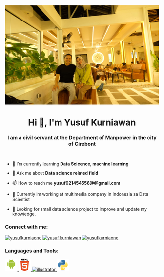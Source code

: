 <p align="center">
  <img src="profile.jpg" width="524px" height="324px">
</p>

<h1 align="center">Hi 👋, I'm Yusuf Kurniawan</h1>
<h3 align="center">I am a civil servant at the Department of Manpower in the city of Cirebont</h3>
<br>

- 🌱 I’m currently learning **Data Scicence, machine learning**

- 💬 Ask me about **Data science related field**
  
- 📫 How to reach me **yusuf021454556@@gmail.com**
  
- 🏢 Currently im working at multimedia company in Indonesia sa Data Scientist

- 👀 Looking for small data science project to improve and update my knowledge.

<h3 align="left">Connect with me:</h3>
<p align="left">
<a href="https://twitter.com/yusufkurniaone" target="blank"><img align="center" src="https://raw.githubusercontent.com/rahuldkjain/github-profile-readme-generator/master/src/images/icons/Social/twitter.svg" alt="yusufkurniaone" height="30" width="40" /></a>
<a href="https://fb.com/yusuf kurniawan" target="blank"><img align="center" src="https://raw.githubusercontent.com/rahuldkjain/github-profile-readme-generator/master/src/images/icons/Social/facebook.svg" alt="yusuf kurniawan" height="30" width="40" /></a>
<a href="https://instagram.com/yusufkurniaone" target="blank"><img align="center" src="https://raw.githubusercontent.com/rahuldkjain/github-profile-readme-generator/master/src/images/icons/Social/instagram.svg" alt="yusufkurniaone" height="30" width="40" /></a>
</p>

<h3 align="left">Languages and Tools:</h3>
<p align="left"> <a href="https://developer.android.com" target="_blank" rel="noreferrer"> <img src="https://raw.githubusercontent.com/devicons/devicon/master/icons/android/android-original-wordmark.svg" alt="android" width="40" height="40"/> </a> <a href="https://www.w3.org/html/" target="_blank" rel="noreferrer"> <img src="https://raw.githubusercontent.com/devicons/devicon/master/icons/html5/html5-original-wordmark.svg" alt="html5" width="40" height="40"/> </a> <a href="https://www.adobe.com/in/products/illustrator.html" target="_blank" rel="noreferrer"> <img src="https://www.vectorlogo.zone/logos/adobe_illustrator/adobe_illustrator-icon.svg" alt="illustrator" width="40" height="40"/> </a> <a href="https://www.python.org" target="_blank" rel="noreferrer"> <img src="https://raw.githubusercontent.com/devicons/devicon/master/icons/python/python-original.svg" alt="python" width="40" height="40"/> </a> </p>
